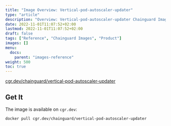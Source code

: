```yaml
---
title: "Image Overview: Vertical-pod-autoscaler-updater"
type: "article"
description: "Overview: Vertical-pod-autoscaler-updater Chainguard Image"
date: 2022-11-01T11:07:52+02:00
lastmod: 2022-11-01T11:07:52+02:00
draft: false
tags: ["Reference", "Chainguard Images", "Product"]
images: []
menu:
  docs:
    parent: "images-reference"
weight: 500
toc: true
---
```


[cgr.dev/chainguard/vertical-pod-autoscaler-updater](https://github.com/chainguard-images/images/tree/main/images/vertical-pod-autoscaler-updater)


## Get It

The image is available on `cgr.dev`:

```
docker pull cgr.dev/chainguard/vertical-pod-autoscaler-updater
```
